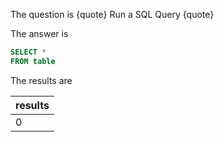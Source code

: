 The question is
{quote}
Run a SQL Query
{quote}

The answer is 
```sql
SELECT *
FROM table
```

The results are 

| results |
| ------- |
|       0 |

